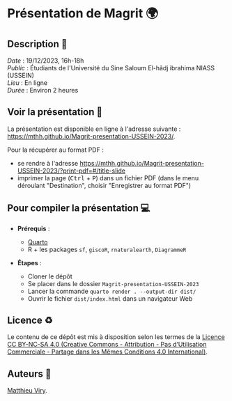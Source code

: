 # Présentation de Magrit 🌍

## Description :memo:

*Date* : 19/12/2023, 16h-18h  
*Public* : Étudiants de l'Université du Sine Saloum El-hâdj ibrahima NIASS (USSEIN)  
*Lieu* : En ligne  
*Durée* : Environ 2 heures  

## Voir la présentation :book:

La présentation est disponible en ligne à l'adresse suivante : https://mthh.github.io/Magrit-presentation-USSEIN-2023/.

Pour la récupérer au format PDF :
- se rendre à l'adresse https://mthh.github.io/Magrit-presentation-USSEIN-2023/?print-pdf=#/title-slide
- imprimer la page (<kbd>Ctrl</kbd> + <kbd>P</kbd>) dans un fichier PDF (dans le menu déroulant "Destination", choisir "Enregistrer au format PDF")


## Pour compiler la présentation :computer:

- **Prérequis** :
  - [Quarto](https://quarto.org)
  - R + les packages `sf`, `giscoR`, `rnaturalearth`, `DiagrammeR`

- **Étapes** :
  - Cloner le dépôt
  - Se placer dans le dossier `Magrit-presentation-USSEIN-2023`
  - Lancer la commande `quarto render . --output-dir dist/`
  - Ouvrir le fichier `dist/index.html` dans un navigateur Web

## Licence :recycle:

Le contenu de ce dépôt est mis à disposition selon les termes de la [Licence CC BY-NC-SA 4.0 (Creative Commons - Attribution - Pas d’Utilisation Commerciale - Partage dans les Mêmes Conditions 4.0 International)](https://creativecommons.org/licenses/by-nc-sa/4.0/deed.fr).

## Auteurs :bust_in_silhouette:

[Matthieu Viry](https://github.com/mthh).